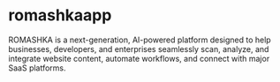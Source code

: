 # romashkaapp
ROMASHKA is a next-generation, AI-powered platform designed to help businesses, developers, and enterprises seamlessly scan, analyze, and integrate website content, automate workflows, and connect with major SaaS platforms.
